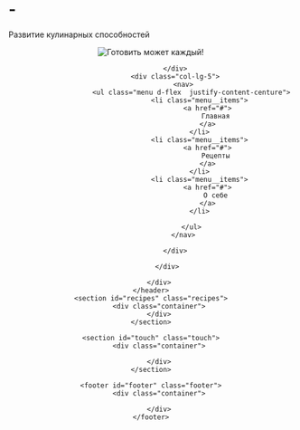 # -
Развитие кулинарных способностей
<!DOCTYPE html>
<html lang="ru">

<head>
    <meta charset="UTF-8">
    <meta name="viewport" content="width=device-width, initial-scale=1.0">
    <title>Развитие кулинарных способностей</title>
    <link rel="stylesheet" href="css/bootstrap.min.css.map">
    <!--Шапка-->
    <link rel="stylesheet" href="css/main.css">
</head>

<body>
    <header id="header" class="header">
        <div class="container">
            <div class="row">
                <div class="col-lg-3">
                    <img src="img/logo.png" alt="Готовить может каждый!"class="logo">

                </div>
                <div class="col-lg-5">
                    <nav>
                        <ul class="menu d-flex  justify-content-centure">
                            <li class="menu__items">
                                <a href="#">
                                    Главная
                                </a>
                            </li>
                            <li class="menu__items">
                                <a href="#">
                                    Рецепты
                                </a>
                            </li>
                            <li class="menu__items">
                                <a href="#">
                                    О себе
                                </a>
                            </li>
                        
                        </ul>
                    </nav>

                </div>

            </div>

        </div>
    </header>
    <section id="recipes" class="recipes">
        <div class="container">
        </div>
    </section>

    <section id="touch" class="touch">
        <div class="container">

        </div>
    </section>

    <footer id="footer" class="footer">
        <div class="container">

        </div>
    </footer>

</body>

</html>
